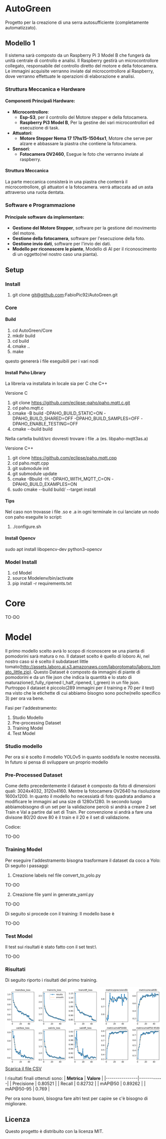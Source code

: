 # AutoGreen
Progetto per la creazione di una serra autosufficiente (completamente automatizzato).

## Modello 1

Il sistema sarà composto da un Raspberry Pi 3 Model B che fungerà da unità centrale di controllo e analisi. Il Raspberry gestirà un microcontrollore collegato, responsabile del controllo diretto del motore e della fotocamera. Le immagini acquisite verranno inviate dal microcontrollore al Raspberry, dove verranno effettuate le operazioni di elaborazione e analisi. 

### Struttura Meccanica e Hardware

####  Componenti Principali Hardware:

- **Microcontrollore**:
  - **Esp-S3**, per il controllo del Motore stepper e della fotocamera.
  - **Raspberry Pi3 Model B**, Per la gestine dei vari microcontrollori ed esecuzione di task.
- **Attuatori**:
  - **Motore Stepper Nema 17 17hs15-1504sx1**, Motore che serve per alzare e abbassare la piastra che contiene la fotocamera.
- **Sensori**:
  - **Fotocamera OV2460**, Esegue le foto che verranno inviate al raspberry.

#### Struttura Meccanica

La parte meccanica consisterà in una piastra che conterrà il microcontrollore, gli attuatori e la fotocamera.
verrà attaccata ad un asta attraverso una ruota dentata.

### Software e Programmazione

#### Principale software da implementare:

- **Gestione del Motore Stepper**, software per la gestione del movimento del motore.
- **Gestione della fotocamera**, software per l'esecuzione della foto.
- **Gestione invio dati**, software per l'invio dei dati.
- **Modello per riconoscere le piante**, Modello di AI per il riconoscimento di un oggetto(nel nostro caso una pianta).

## Setup

### Install 

1. git clone git@github.com:FabioPic92/AutoGreen.git

### Core

#### Build

1. cd AutoGreen/Core
2. mkdir build
3. cd build
4. cmake ..
5. make

questo genererà i file eseguibili per i vari nodi

#### Install Paho Library

La libreria va installata in locale sia per C che C++

Versione C

1. git clone https://github.com/eclipse-paho/paho.mqtt.c.git
2. cd paho.mqtt.c
3. cmake -B build -DPAHO_BUILD_STATIC=ON -DPAHO_BUILD_SHARED=OFF -DPAHO_BUILD_SAMPLES=OFF -DPAHO_ENABLE_TESTING=OFF
4. cmake --build build

Nella cartella build/src dovresti trovare i file .a (es. libpaho-mqtt3as.a)

Versione C++

1. git clone https://github.com/eclipse/paho.mqtt.cpp
2. cd paho.mqtt.cpp
3. git submodule init
4. git submodule update
5. cmake -Bbuild -H. -DPAHO_WITH_MQTT_C=ON -DPAHO_BUILD_EXAMPLES=ON
6. sudo cmake --build build/ --target install

#### Tips

Nel caso non trovasse i file .so e .a in ogni terminale in cui lanciate un nodo con paho eseguite lo script:

1. ./configure.sh

#### Install Opencv

sudo apt install libopencv-dev python3-opencv

### Model Install

1. cd Model
2. source Modelenv/bin/activate
3. pip install -r requirements.txt

# Core

TO-DO

# Model

Il primo modello scelto avrà lo scopo di riconoscere se una pianta di pomodorini sarà matura o no.
Il dataset scelto è quello di loboro Ai, nel nostro caso si è scelto il subdataset little tomato(http://assets.laboro.ai.s3.amazonaws.com/laborotomato/laboro_tomato_little.zip).
Questo Dataset è composto da immagini di piante di pomodorini e da un file json che indica la quantità e lo stato di maturazione(l_fully_ripened l_half_ripened, l_green) in un file json.
Purtroppo il dataset è piccolo(289 immagini per il training e 70 per il test) ma visto che le etichette di cui abbiamo bisogno sono poche(nello specifico 3) per ora va bene.

Fasi per l'addestramento:
1. Studio Modello 
2. Pre-processing Dataset
3. Training Model
4. Test Model


### Studio modello 
Per ora si è scelto il modello YOLOv5 in quanto soddisfa le nostre necessità.
In futuro si pensa di sviluppare un proprio modello

### Pre-Processed Dataset
Come detto precedentemente il dataset è composto da foto di dimensioni quali: 3024x4032, 3120x4160.
Mentre la fotocamera OV2640 ha risoluzione 1600x1200.
In quanto il modello ho necessiatà di foto quadrata andiamo a modificare le immagini ad una size di 1280x1280.
In secondo luogo abbiamobisogno di un set per la validazione perciò si andrà a creare 2 set Train e Val a partire dal set di Train.
Per convenzione si andrà a fare una divisone 80/20 dove 80 è il train e il 20 e il set di validazione.

Codice:

TO-DO

### Training Model
Per eseguire l'addestramento bisogna trasformare il dataset da coco a Yolo:
Di seguito i passaggi:

1. Creazione labels nel file convert_to_yolo.py

TO-DO

2. Creazione file yaml in generate_yaml.py

TO-DO

Di seguito si procede con il training:
Il modello base è 

TO-DO

### Test Model
Il test sui risultati è stato fatto con il set test:\

TO-DO

### Risultati

Di seguito riporto i risultati del primo training.

![Training Results](Model/result/results.png)
[Scarica il file CSV](Model/result/results.csv)

I risultati finali ottenuti sono:
| **Metrica**    | **Valore** |
|----------------|------------|
| Precisione     | 0.80521    |
| Recall         | 0.82732    |
| mAP@50         | 0.89262    |
| mAP@50-95      | 0.769      |

Per ora sono buoni, bisogna fare altri test per capire se c'è bisogno di migliorare.

## Licenza

Questo progetto è distribuito con la licenza MIT.
